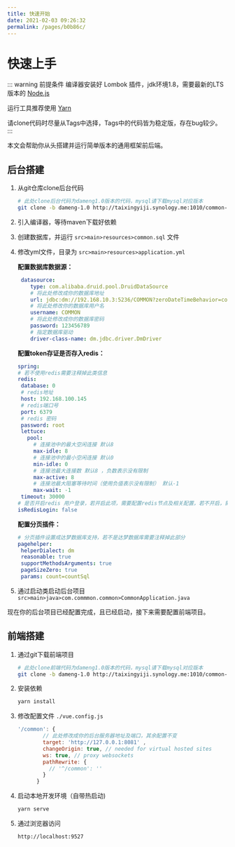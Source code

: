 ```yaml
---
title: 快速开始
date: 2021-02-03 09:26:32
permalink: /pages/b0b86c/
---
```

# 快速上手

::: warning 前提条件
编译器安装好 Lombok 插件，jdk环境1.8，需要最新的LTS版本的 [Node.js](https://nodejs.org/en/)

运行工具推荐使用 [Yarn](https://yarn.bootcss.com/)

请clone代码时尽量从Tags中选择，Tags中的代码皆为稳定版，存在bug较少。
:::

本文会帮助你从头搭建并运行简单版本的通用框架前后端。

## 后台搭建

1. 从git仓库clone后台代码

   ``` bash
   # 此处clone后台代码为dameng1.0版本的代码，mysql请下载mysql对应版本
   git clone -b dameng-1.0 http://taixingyiji.synology.me:1010/common-frame/common.git
   ```

2. 引入编译器，等待maven下载好依赖

3. 创建数据库，并运行 `src>main>resources>common.sql` 文件

4. 修改yml文件，目录为 `src>main>resources>application.yml`

   **配置数据库数据源：**
   ``` yaml
    datasource:
       type: com.alibaba.druid.pool.DruidDataSource
       # 将此处修改成你的数据库地址
       url: jdbc:dm://192.168.10.3:5236/COMMON?zeroDateTimeBehavior=convertToNull&useUnicode=true&characterEncoding=utf-8
       # 将此处修改你的数据库用户名
       username: COMMON
       # 将此处修改成你的数据库密码
       password: 123456789
       # 指定数据库驱动
       driver-class-name: dm.jdbc.driver.DmDriver
   ```
   **配置token存证是否存入redis：**
      ``` yaml
   spring:
     # 若不使用redis需要注释掉此类信息
     redis:
       database: 0
       # redis地址
       host: 192.168.100.145
       # redis端口号
       port: 6379
       # redis 密码
       password: root
       lettuce:
         pool:
           # 连接池中的最大空闲连接 默认8
           max-idle: 8
           # 连接池中的最小空闲连接 默认0
           min-idle: 0
           # 连接池最大连接数 默认8 ，负数表示没有限制
           max-active: 8
           # 连接池最大阻塞等待时间（使用负值表示没有限制） 默认-1
           max-wait: -1
       timeout: 30000
   # 是否开启redis 用户登录，若开启此项，需要配置redis节点及相关配置，若不开启，需要注释掉redis相关配置信息
   isRedisLogin: false
      ```
   **配置分页插件：**

    ``` yaml
    # 分页插件设置成达梦数据库支持，若不是达梦数据库需要注释掉此部分
   pagehelper:
     helperDialect: dm
     reasonable: true
     supportMethodsArguments: true
     pageSizeZero: true
     params: count=countSql
    ```
5. 通过启动类启动后台项目 `src>main>java>com.commmon.common>CommonApplication.java`

现在你的后台项目已经配置完成，且已经启动，接下来需要配置前端项目。

## 前端搭建

1. 通过git下载前端项目

    ``` bash
   # 此处clone前端代码为dameng1.0版本的代码，mysql请下载mysql对应版本
   git clone -b dameng-1.0 http://taixingyiji.synology.me:1010/common-frame/common-web.git
   ```
2. 安装依赖

    ```bash
    yarn install
    ```
3. 修改配置文件 `./vue.config.js`

   ``` js
   '/common': {
           // 此处修改成你的后台服务器地址及端口，其余配置不变
           target: 'http://127.0.0.1:8081' ,
           changeOrigin: true, // needed for virtual hosted sites
           ws: true, // proxy websockets
           pathRewrite: {
             // '^/common': ''
           }
         }
   ```
4. 启动本地开发环境（自带热启动)

    ```bash
    yarn serve
    ```

5. 通过浏览器访问

   ```http request
   http://localhost:9527
   ```


